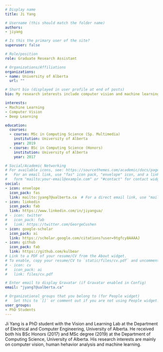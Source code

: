 ```yaml
---
# Display name
title: Ji Yang

# Username (this should match the folder name)
authors:
- jiyang

# Is this the primary user of the site?
superuser: false

# Role/position
role: Graduate Research Assistant

# Organizations/Affiliations
organizations:
- name: University of Alberta
  url: ""

# Short bio (displayed in user profile at end of posts)
bio: My research interests include computer vision and machine learning.

interests:
- Machine Learning
- Computer Vision
- Deep Learning

education:
  courses:
  - course: MSc in Computing Science (Sp. Multimedia)
    institution: University of Alberta
    year: 2019
  - course: BSc in Computing Science (Honors)
    institution: University of Alberta
    year: 2017

# Social/Academic Networking
# For available icons, see: https://sourcethemes.com/academic/docs/page-builder/#icons
#   For an email link, use "fas" icon pack, "envelope" icon, and a link in the
#   form "mailto:your-email@example.com" or "#contact" for contact widget.
social:
- icon: envelope
  icon_pack: fas
  link: mailto:jyang7@ualberta.ca  # For a direct email link, use "mailto:test@example.org".
- icon: linkedin
  icon_pack: fab
  link: https://www.linkedin.com/in/jiyangua/
# - icon: twitter
#   icon_pack: fab
#   link: https://twitter.com/GeorgeCushen
- icon: google-scholar
  icon_pack: ai
  link: https://scholar.google.com/citations?user=9tgfcy8AAAAJ
- icon: github
  icon_pack: fab
  link: https://github.com/kulbear
# Link to a PDF of your resume/CV from the About widget.
# To enable, copy your resume/CV to `static/files/cv.pdf` and uncomment the lines below.
# - icon: cv
#   icon_pack: ai
#   link: files/cv.pdf

# Enter email to display Gravatar (if Gravatar enabled in Config)
email: "jyang7@ualberta.ca"

# Organizational groups that you belong to (for People widget)
#   Set this to `[]` or comment out if you are not using People widget.
user_groups:
- PhD Students
---
```


Ji Yang is a PhD student with the Vision and Learning Lab at the
Department of Electrical and Computer Engineering, University of Alberta.
He received both his BSc Honors (2017) and MSc degree (2019) at the
Department of Computing Science, University of Alberta.
His research interests are mainly on computer vision, human hehavior
analysis and machine learning.